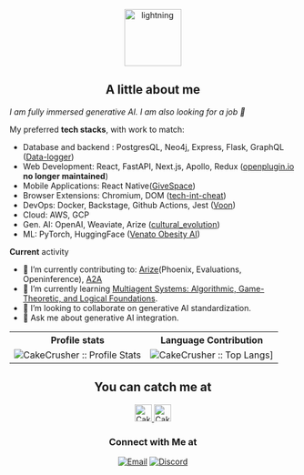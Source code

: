 <p align="center">
<img src="https://i.giphy.com/media/pi9gQ5MSYMRHB5sQsx/200w.webp" height="100" alt="lightning" align="center">
</p>
<h2 align="center">A little about me</h2>

<p><em>I am fully immersed generative AI. I am also looking for a job 💼</em></p>

My preferred **tech stacks**, with work to match:
- Database and backend : PostgresQL, Neo4j, Express, Flask, GraphQL ([Data-logger](https://github.com/CakeCrusher/data_logger-backend))
- Web Development: React, FastAPI, Next.js, Apollo, Redux ([openplugin.io](https://www.openplugin.io/) __no longer maintained__)
- Mobile Applications: React Native([GiveSpace](https://github.com/CakeCrusher/GiveSpace-app))
- Browser Extensions: Chromium, DOM ([tech-int-cheat](https://github.com/CakeCrusher/tech-int-cheat))
- DevOps: Docker, Backstage, Github Actions, Jest ([Voon](https://github.com/CakeCrusher/voon-video_processing))
- Cloud: AWS, GCP
- Gen. AI: OpenAI, Weaviate, Arize ([cultural_evolution](https://github.com/CakeCrusher/cultural_evolution))
- ML: PyTorch, HuggingFace ([Venato Obesity AI](https://github.com/CakeCrusher/Venato-ai))

**Current** activity
- 🔭 I’m currently contributing to: [Arize](https://github.com/Arize-ai)(Phoenix, Evaluations, Openinference), [A2A](https://github.com/google/A2A)
- 🌱 I’m currently learning [Multiagent Systems: Algorithmic, Game-Theoretic, and Logical Foundations](https://www.masfoundations.org/mas.pdf).
- 👯 I’m looking to collaborate on generative AI standardization.
- 💬 Ask me about generative AI integration.


<p align="center">
   <table>
      <tr>
       <th>Profile stats  </th>
       <th>Language Contribution</th>
     </tr>
      <tr>
       <td><img alt="CakeCrusher :: Profile Stats" src="https://github-readme-stats.vercel.app/api?username=CakeCrusher&show_icons=true&theme=dark"> </td>
       <td><img alt="CakeCrusher :: Top Langs]" src="https://github-readme-stats.vercel.app/api/top-langs/?username=CakeCrusher&langs_count=10&theme=tokyonight&layout=compact&hide=html"> </td>
     </tr>
   </table>
</p>

<h2 align="center">You can catch me at</h2>

<p align="center">
  <a href="https://www.linkedin.com/in/sebastian-sosa-918b19184/">
    <img src="https://www.vectorlogo.zone/logos/linkedin/linkedin-icon.svg" alt="CakeCrusher's Linked In" height="30" width="30">
  </a>
  
  <a href="https://www.youtube.com/channel/UC6VpiDLEy42W6QeaQJN4-Qw">
    <img src="https://www.vectorlogo.zone/logos/youtube/youtube-icon.svg" alt="CakeCrusher's YouTube Profile" height="30" width="30">
  </a>
</p>

<h3 align="center"> Connect with Me at </h3>

<p align="center">
<a href="mailto:1sebastian1sosa1@gmail.com"><img alt="Email" src="https://img.shields.io/badge/Gmail-1sebastian1sosa1@gmail.com-red?style=flat&logo=gmail"></a>
<a href="https://discord.com/channels/@me"><img alt="Discord" src="https://img.shields.io/badge/Discord-SebastianS%236081-blue?style=flat&logo=discord"></a>
</p>

